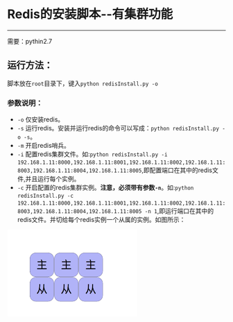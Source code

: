 
# Redis的安装脚本--有集群功能
-------------
需要：pythin2.7
## 运行方法：
脚本放在`root`目录下，键入`python redisInstall.py -o`
### 参数说明：
- `-o` 仅安装redis。
- `-s` 运行redis。安装并运行redis的命令可以写成：`python redisInstall.py -o -s`。
- `-m` 开启redis哨兵。
- `-i` 配置redis集群文件。如:`python redisInstall.py -i 192.168.1.11:8000,192.168.1.11:8001,192.168.1.11:8002,192.168.1.11:8003,192.168.1.11:8004,192.168.1.11:8005`,即配置端口在其中的redis文件,并且运行每个实例。
- `-c` 开启配置的redis集群实例。**注意，必须带有参数`-n`**。如:`python redisInstall.py -c 192.168.1.11:8000,192.168.1.11:8001,192.168.1.11:8002,192.168.1.11:8003,192.168.1.11:8004,192.168.1.11:8005 -n 1`,即运行端口在其中的redis文件。并切给每个redis实例一个从属的实例。如图所示：
<img src='https://github.com/Rellopn/tool/blob/master/img1.png' height='200px' weight='200px'/>

